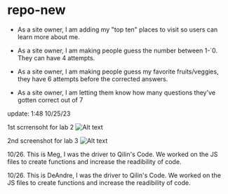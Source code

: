 # repo-new
- As a site owner, I am adding my "top ten" places to visit so users can learn more about me. 

- As a site owner, I am making people guess the number between 1-`0. They can have 4 attempts.  

- As a site owner, I am making people guess my favorite fruits/veggies, they have 6 attempts before the corrected answers.  

- As a site owner, I am letting them know how many questions they've gotten correct out of 7 

update: 1:48 10/25/23


1st scrrensoht for lab 2
![Alt text](image.png)

2nd screenshot for lab 3
![Alt text](image-1.png)

10/26. This is Meg, I was the driver to Qilin's Code. We worked on the JS files to create functions and increase the readibility of code.

10/26. This is DeAndre, I was the driver to Qilin's Code. We worked on the JS files to create functions and increase the readibility of code.

